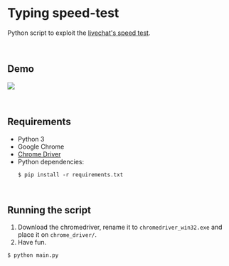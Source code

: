 # Typing speed-test
Python script to exploit the [livechat's speed test](https://www.livechat.com/typing-speed-test/#/).

<br>

## Demo
![](metadata/demo.gif)

<br>

## Requirements
* Python 3
* Google Chrome
* [Chrome Driver](https://chromedriver.chromium.org/downloads)
* Python dependencies:
	```console
    $ pip install -r requirements.txt
    ```
<br>

## Running the script
1. Download the chromedriver, rename it to ```chromedriver_win32.exe``` and place it on ```chrome_driver/```.
2. Have fun.
```console
$ python main.py
```
<br><br>

